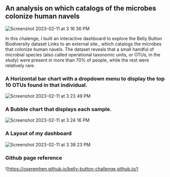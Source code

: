 ## An analysis on which catalogs of the microbes colonize human navels

![Screenshot 2023-02-11 at 3 16 36 PM](https://user-images.githubusercontent.com/106120403/218279365-b08bbe85-41fc-4011-972a-79587f3e7498.png)

In this chalenge, I built an interactive dashboard to explore the Belly Button Biodiversity dataset Links to an external site., which catalogs the microbes that colonize human navels.
The dataset reveals that a small handful of microbial species (also called operational taxonomic units, or OTUs, in the study) were present in more than 70% of people, while the rest were relatively rare.

### A Horizontal bar chart with a dropdown menu to display the top 10 OTUs found in that individual.

![Screenshot 2023-02-11 at 3 23 49 PM](https://user-images.githubusercontent.com/106120403/218279648-444464c8-4da7-4079-a1ac-36d6650adbfa.png)

### A Bubble chart that displays each sample.

![Screenshot 2023-02-11 at 3 24 16 PM](https://user-images.githubusercontent.com/106120403/218279662-d2e198c2-341b-4691-9205-522ddeeea760.png)

### A Layout of my dashboard

![Screenshot 2023-02-11 at 3 38 23 PM](https://user-images.githubusercontent.com/106120403/218280162-b3ef98c9-ed66-4ac6-9e2c-25789ffb09e5.png)

### Github page reference
![https://oseremhen.github.io/belly-button-challenge.github.io/]
